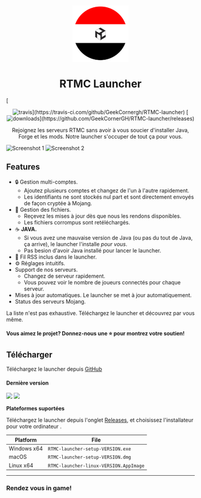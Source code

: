 <p align="center"><img src="./app/assets/images/SealCircle.png" width="150px" height="150px" alt="aventium softworks"></p>

<h1 align="center">RTMC Launcher</h1>
[<p align="center"><img src="https://img.shields.io/travis/com/GeekCornerGH/RTMC-launcher.svg?style=for-the-badge" alt="travis">](https://travis-ci.com/github/GeekCornergh/RTMC-launcher) [<img src="https://img.shields.io/github/downloads/GeekCornergh/RTMC-launcher/total.svg?style=for-the-badge" alt="downloads">](https://github.com/GeekCornerGH/RTMC-launcher/releases)</p>

<p align="center">Rejoignez les serveurs RTMC sans avoir à vous soucier d'installer Java, Forge et les mods. Notre launcher s'occuper de tout ça pour vous.</p>

![Screenshot 1](https://i.imgur.com/6o7SmH6.png)
![Screenshot 2](https://i.imgur.com/x3B34n1.png)

## Features

* 🔒 Gestion multi-comptes.
  * Ajoutez plusieurs comptes et changez de l'un à l'autre rapidement.
  * Les identifiants ne sont stockés nul part et sont directement envoyés de façon cryptée à Mojang.
* 📂 Gestion des fichiers.
  * Reçevez les mises à jour dès que nous les rendons disponibles.
  * Les fichiers corrompus sont retéléchargés.
* ☕ **JAVA.**
  * Si vous avez une mauvaise version de Java (ou pas du tout de Java, ça arrive), le launcher l'installe *pour vous*.
  * Pas besion d'avoir Java installé pour lancer le launcher.
* 📰 Fil RSS inclus dans le launcher.
* ⚙️ Réglages intuitifs.
* Support de nos serveurs.
  * Changez de serveur rapidement.
  * Vous pouvez voir le nombre de joueurs connectés pour chaque serveur.
* Mises à jour automatiques. Le launcher se met à jour automatiquement.
*  Status des serveurs Mojang.

La liste n'est pas exhaustive. Téléchargez le launcher et découvrez par vous même.


#### Vous aimez le projet? Donnez-nous une ⭐ pour montrez votre soutien!

## Télécharger

Téléchargez le launcher depuis [GitHub](https://github.com/GeekCornerGH/RTMC-launcher/releases)

#### Dernière version

[![](https://img.shields.io/github/v/release/GeekCornerGH/RTMC-launcher?style=for-the-badge)](https://github.com/GeekCornerGH/RTMC-launcher/releases/latest)
[![](https://img.shields.io/github/v/release/GeekCornerGH/RTMC-launcher?include_prereleases&style=for-the-badge)](https://github.com/GeekCornerGH/RTMC-launcher/releases/latest)


**Plateformes suportées**

Téléchargez le launcher depuis l'onglet [Releases](https://github.com/GeekCornerGH/RTMC-launcher/releases), et choisissez l'installateur pour votre ordinateur .

| Platform | File |
| -------- | ---- |
| Windows x64 | `RTMC-launcher-setup-VERSION.exe` |
| macOS | `RTMC-launcher-setup-VERSION.dmg` |
| Linux x64 | `RTMC-launcher-linux-VERSION.AppImage` |

---

### Rendez vous in game!


